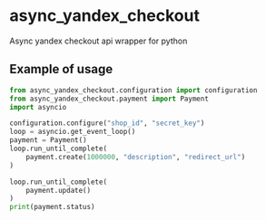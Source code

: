 # async_yandex_checkout

Async yandex checkout api wrapper for python

## Example of usage

```python
from async_yandex_checkout.configuration import configuration
from async_yandex_checkout.payment import Payment
import asyncio

configuration.configure("shop_id", "secret_key")
loop = asyncio.get_event_loop()
payment = Payment()
loop.run_until_complete(
    payment.create(1000000, "description", "redirect_url")
)

loop.run_until_complete(
    payment.update()
)
print(payment.status)
```